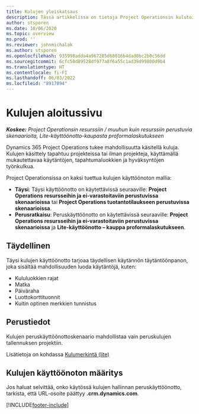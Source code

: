 ```yaml
---
title: Kulujen yleiskatsaus
description: Tässä artikkelissa on tietoja Project Operationsin kulutoiminnoista.
author: stsporen
ms.date: 10/06/2020
ms.topic: overview
ms.prod: ''
ms.reviewer: johnmichalak
ms.author: stsporen
ms.openlocfilehash: 935998adda4a967285d68016b4dad0bc2b0c56dd
ms.sourcegitcommit: 6cfc50d89528df977a8f6a55c1ad39d99800d9b4
ms.translationtype: HT
ms.contentlocale: fi-FI
ms.lasthandoff: 06/03/2022
ms.locfileid: "8917894"
---
```

# <a name="expense-home-page"></a>Kulujen aloitussivu

_**Koskee:** Project Operationsin resurssiin / muuhun kuin resurssiin perustuvia skenaarioita, Lite-käyttöönotto-kaupasta proformalaskutukseen_


Dynamics 365 Project Operations tukee mahdollisuutta käsitellä kuluja. Kulujen käsittely tapahtuu projekteissa tai ilman projekteja, käyttämällä mukautettavaa käytäntöjen, tapahtumaluokkien ja hyväksyntöjen työnkulkua.

Project Operationsissa on kaksi tuettua kulujen käyttöönoton mallia: 

- **Täysi**: Täysi käyttöönotto on käytettävissä seuraaville: **Project Operations resursseihin ja ei-varastoitaviin perustuvissa skenaarioissa** tai **Project Operations tuotantotilaukseen perustuvissa skenaarioissa**.
- **Perusratkaisu**: Peruskäyttöönotto on käytettävissä seuraaville: **Project Operations resursseihin ja ei-varastoitaviin perustuvissa skenaarioissa** ja **Lite-käyttöönotto – kauppa proformalaskutukseen**.

## <a name="full"></a>Täydellinen 
Täysi kulujen käyttöönotto tarjoaa täydellisen käytännön täytäntöönpanon, joka sisältää mahdollisuuden luoda käytäntöjä, kuten:

  - Kululuokkien rajat
  - Matka
  - Päiväraha
  - Luottokorttituonnit
  - Kuitin optinen merkkien tunnistus

## <a name="basic"></a>Perustiedot 
Kulujen peruskäyttöönottoskenaario mahdollistaa vain peruskulujen tallennuksen projektiin. 

Lisätietoja on kohdassa [Kulumerkintä (lite)](basic-expense.md)

## <a name="determine-your-expense-deployment"></a>Kulujen käyttöönoton määritys
Jos haluat selvittää, onko käytössä kulujen hallinnan peruskäyttöönotto, tarkista, että URL-osoite päättyy **.crm.dynamics.com**. 


[!INCLUDE[footer-include](../includes/footer-banner.md)]